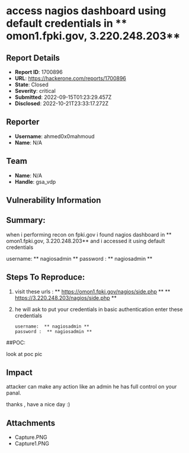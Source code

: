 # access nagios dashboard using default credentials in ** omon1.fpki.gov, 3.220.248.203**

## Report Details
- **Report ID**: 1700896
- **URL**: https://hackerone.com/reports/1700896
- **State**: Closed
- **Severity**: critical
- **Submitted**: 2022-09-15T01:23:29.457Z
- **Disclosed**: 2022-10-21T23:33:17.272Z

## Reporter
- **Username**: ahmed0x0mahmoud
- **Name**: N/A

## Team
- **Name**: N/A
- **Handle**: gsa_vdp

## Vulnerability Information
## Summary:
when i performing recon on fpki.gov i found nagios dashboard in ** omon1.fpki.gov, 3.220.248.203**  and i accessed it using default credentials

username:  ** nagiosadmin **
password :  ** nagiosadmin **

## Steps To Reproduce:


  1. visit these urls : 
        **  https://omon1.fpki.gov/nagios/side.php **
        ** https://3.220.248.203/nagios/side.php **
  2. he will ask to put your credentials in basic authentication enter these credentials 
       
         username:  ** nagiosadmin **
         password :  ** nagiosadmin **

##POC:

look at poc pic

## Impact

attacker can make any action like an admin he has full control on your panal.

thanks , have a nice day :)

## Attachments
- Capture.PNG
- Capture1.PNG
